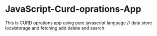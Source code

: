 # JavaScript-Curd-oprations-App
This is CURD oprations app using pure javascript language // data store localstorage and fetching  add delete and search 

